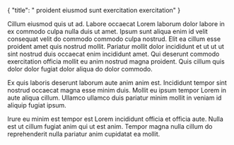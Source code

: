 {
  "title": " proident eiusmod sunt exercitation exercitation"
}

Cillum eiusmod quis ut ad. Labore occaecat Lorem laborum dolor labore in ex commodo culpa nulla duis ut amet. Ipsum sunt aliqua enim id velit consequat velit do commodo commodo culpa nostrud. Elit ea cillum esse proident amet quis nostrud mollit. Pariatur mollit dolor incididunt et ut ut ut sint nostrud duis occaecat enim incididunt amet. Qui deserunt commodo exercitation officia mollit eu anim nostrud magna proident. Quis cillum quis dolor dolor fugiat dolor aliqua do dolor commodo.

Ex quis laboris deserunt laborum aute anim anim est. Incididunt tempor sint nostrud occaecat magna esse minim duis. Mollit eu ipsum tempor Lorem in aute aliqua cillum. Ullamco ullamco duis pariatur minim mollit in veniam id aliquip fugiat ipsum.

Irure eu minim est tempor est Lorem incididunt officia et officia aute. Nulla est ut cillum fugiat anim qui ut est anim. Tempor magna nulla cillum do reprehenderit nulla pariatur anim cupidatat ea mollit.